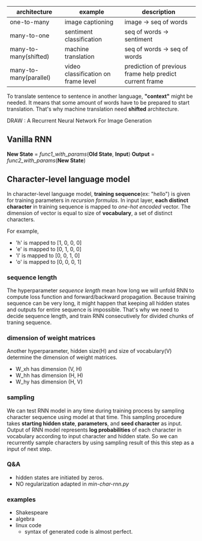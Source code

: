 |architecture          |example                            |description|
|----------------------|-----------------------------------|-----------|
|one-to-many           |image captioning                   |image -> seq of words|
|many-to-one           |sentiment classification           |seq of words -> sentiment|
|many-to-many(shifted) |machine translation                |seq of words -> seq of words|
|many-to-many(parallel)|video classification on frame level|prediction of previous frame help predict current frame|

To translate sentence to sentence in another language, **"context"** might be needed. It means that some amount of words have to be prepared to start translation. That's why machine translation need **shifted** architecture.

DRAW : A Recurrent Neural Network For Image Generation

## Vanilla RNN
**New State** = *func1_with_params*(**Old State**, **Input**)
**Output** = *func2_with_params*(**New State**)

## Character-level language model
In character-level language model, **training sequence**(ex: "hello") is given for training parameters in *recursion formulas*. In input layer, **each distinct character** in training sequence is mapped to *one-hot encoded* vector. The dimension of vector is equal to size of **vocabulary**, a set of distinct characters.

For example,
* 'h' is mapped to [1, 0, 0, 0]
* 'e' is mapped to [0, 1, 0, 0]
* 'l' is mapped to [0, 0, 1, 0]
* 'o' is mapped to [0, 0, 0, 1] 

### sequence length
The hyperparameter *sequence length* mean how long we will unfold RNN to compute loss function and forward/backward propagation. Because training sequence can be very long, it might happen that keeping all hidden states and outputs for entire sequence is impossible. That's why we need to decide sequence length, and train RNN consecutively for divided chunks of traning sequence.

### dimension of weight matrices
Another hyperparameter, hidden size(H) and size of vocabulary(V) determine the dimension of weight matrices.

* W_xh has dimension (V, H)
* W_hh has dimension (H, H)
* W_hy has dimension (H, V)

### sampling
We can test RNN model in any time during training process by sampling character sequence using model at that time. This sampling procedure takes **starting hidden state**, **parameters**, and **seed character** as input. Output of RNN model represents **log probabilities** of each character in vocabulary according to input character and hidden state. So we can recurrently sample characters by using sampling result of this this step as a input of next step. 

### Q&A
* hidden states are initiated by zeros.
* NO regularization adapted in *min-char-rnn.py*

### examples
* Shakespeare
* algebra
* linux code
    * syntax of generated code is almost perfect.